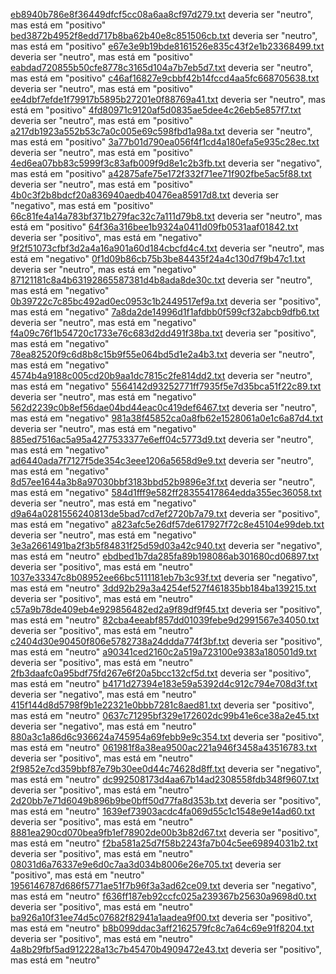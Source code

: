 
 <a href="https://github.com/jordaos/CommitsClassificator/blob/master/contents/releases/NB/release_1.1.0_nltk/positivo/eb8940b786e8f36449dfcf5cc08a6aa8cf97d279.txt">eb8940b786e8f36449dfcf5cc08a6aa8cf97d279.txt</a> deveria ser "neutro", mas está em "positivo"
 <a href="https://github.com/jordaos/CommitsClassificator/blob/master/contents/releases/NB/release_1.1.0_nltk/positivo/bed3872b4952f8edd717b8ba62b40e8c851506cb.txt">bed3872b4952f8edd717b8ba62b40e8c851506cb.txt</a> deveria ser "neutro", mas está em "positivo"
 <a href="https://github.com/jordaos/CommitsClassificator/blob/master/contents/releases/NB/release_1.1.0_nltk/positivo/e67e3e9b19bde8161526e835c43f2e1b23368499.txt">e67e3e9b19bde8161526e835c43f2e1b23368499.txt</a> deveria ser "neutro", mas está em "positivo"
 <a href="https://github.com/jordaos/CommitsClassificator/blob/master/contents/releases/NB/release_1.1.0_nltk/positivo/eabdad720855b50cfe8778c3165d104a7b7eb5d7.txt">eabdad720855b50cfe8778c3165d104a7b7eb5d7.txt</a> deveria ser "neutro", mas está em "positivo"
 <a href="https://github.com/jordaos/CommitsClassificator/blob/master/contents/releases/NB/release_1.1.0_nltk/positivo/c46af16827e9cbbf42b14fccd4aa5fc668705638.txt">c46af16827e9cbbf42b14fccd4aa5fc668705638.txt</a> deveria ser "neutro", mas está em "positivo"
 <a href="https://github.com/jordaos/CommitsClassificator/blob/master/contents/releases/NB/release_1.1.0_nltk/positivo/ee4dbf7efde1f79917b5895b27201e0f88769a41.txt">ee4dbf7efde1f79917b5895b27201e0f88769a41.txt</a> deveria ser "neutro", mas está em "positivo"
 <a href="https://github.com/jordaos/CommitsClassificator/blob/master/contents/releases/NB/release_1.1.0_nltk/positivo/4fd80971c9120af5d0835ae5dee4c26eb5e857f7.txt">4fd80971c9120af5d0835ae5dee4c26eb5e857f7.txt</a> deveria ser "neutro", mas está em "positivo"
 <a href="https://github.com/jordaos/CommitsClassificator/blob/master/contents/releases/NB/release_1.1.0_nltk/positivo/a217db1923a552b53c7a0c005e69c598fbd1a98a.txt">a217db1923a552b53c7a0c005e69c598fbd1a98a.txt</a> deveria ser "neutro", mas está em "positivo"
 <a href="https://github.com/jordaos/CommitsClassificator/blob/master/contents/releases/NB/release_1.1.0_nltk/positivo/3a77b01d790ea056f4f1cd4a180efa5e935c28ec.txt">3a77b01d790ea056f4f1cd4a180efa5e935c28ec.txt</a> deveria ser "neutro", mas está em "positivo"
 <a href="https://github.com/jordaos/CommitsClassificator/blob/master/contents/releases/NB/release_1.1.0_nltk/positivo/4ed6ea07bb83c5999f3c83afb009f9d8e1c2b3fb.txt">4ed6ea07bb83c5999f3c83afb009f9d8e1c2b3fb.txt</a> deveria ser "negativo", mas está em "positivo"
 <a href="https://github.com/jordaos/CommitsClassificator/blob/master/contents/releases/NB/release_1.1.0_nltk/positivo/a42875afe75e172f332f71ee71f902fbe5ac5f88.txt">a42875afe75e172f332f71ee71f902fbe5ac5f88.txt</a> deveria ser "neutro", mas está em "positivo"
 <a href="https://github.com/jordaos/CommitsClassificator/blob/master/contents/releases/NB/release_1.1.0_nltk/positivo/4b0c3f2b8bdcf20a836940aedb40476ea85917d8.txt">4b0c3f2b8bdcf20a836940aedb40476ea85917d8.txt</a> deveria ser "negativo", mas está em "positivo"
 <a href="https://github.com/jordaos/CommitsClassificator/blob/master/contents/releases/NB/release_1.1.0_nltk/positivo/66c81fe4a14a783bf371b279fac32c7a111d79b8.txt">66c81fe4a14a783bf371b279fac32c7a111d79b8.txt</a> deveria ser "neutro", mas está em "positivo"
 <a href="https://github.com/jordaos/CommitsClassificator/blob/master/contents/releases/NB/release_1.1.0_nltk/negativo/64f36a316bee1b9324a0411d09fb0531aaf01842.txt">64f36a316bee1b9324a0411d09fb0531aaf01842.txt</a> deveria ser "positivo", mas está em "negativo"
 <a href="https://github.com/jordaos/CommitsClassificator/blob/master/contents/releases/NB/release_1.1.0_nltk/negativo/9f2f51073cfbf3d2a4a16a901a60d184cbcfd4c4.txt">9f2f51073cfbf3d2a4a16a901a60d184cbcfd4c4.txt</a> deveria ser "neutro", mas está em "negativo"
 <a href="https://github.com/jordaos/CommitsClassificator/blob/master/contents/releases/NB/release_1.1.0_nltk/negativo/0f1d09b86cb75b3be84435f24a4c130d7f9b47c1.txt">0f1d09b86cb75b3be84435f24a4c130d7f9b47c1.txt</a> deveria ser "neutro", mas está em "negativo"
 <a href="https://github.com/jordaos/CommitsClassificator/blob/master/contents/releases/NB/release_1.1.0_nltk/negativo/87121181c8a4b63192865587381d4b8ada8de30c.txt">87121181c8a4b63192865587381d4b8ada8de30c.txt</a> deveria ser "neutro", mas está em "negativo"
 <a href="https://github.com/jordaos/CommitsClassificator/blob/master/contents/releases/NB/release_1.1.0_nltk/negativo/0b39722c7c85bc492ad0ec0953c1b2449517ef9a.txt">0b39722c7c85bc492ad0ec0953c1b2449517ef9a.txt</a> deveria ser "positivo", mas está em "negativo"
 <a href="https://github.com/jordaos/CommitsClassificator/blob/master/contents/releases/NB/release_1.1.0_nltk/negativo/7a8da2de14996d1f1afdbb0f599cf32abcb9dfb6.txt">7a8da2de14996d1f1afdbb0f599cf32abcb9dfb6.txt</a> deveria ser "neutro", mas está em "negativo"
 <a href="https://github.com/jordaos/CommitsClassificator/blob/master/contents/releases/NB/release_1.1.0_nltk/negativo/f4a09c76f1b54720c1733e76c683d2dd491f38ba.txt">f4a09c76f1b54720c1733e76c683d2dd491f38ba.txt</a> deveria ser "positivo", mas está em "negativo"
 <a href="https://github.com/jordaos/CommitsClassificator/blob/master/contents/releases/NB/release_1.1.0_nltk/negativo/78ea82520f9c6d8b8c15b9f55e064bd5d1e2a4b3.txt">78ea82520f9c6d8b8c15b9f55e064bd5d1e2a4b3.txt</a> deveria ser "neutro", mas está em "negativo"
 <a href="https://github.com/jordaos/CommitsClassificator/blob/master/contents/releases/NB/release_1.1.0_nltk/negativo/4574b4a9188c005cd20b9aa1dc7815c2fe814dd2.txt">4574b4a9188c005cd20b9aa1dc7815c2fe814dd2.txt</a> deveria ser "neutro", mas está em "negativo"
 <a href="https://github.com/jordaos/CommitsClassificator/blob/master/contents/releases/NB/release_1.1.0_nltk/negativo/5564142d93252771ff7935f5e7d35bca51f22c89.txt">5564142d93252771ff7935f5e7d35bca51f22c89.txt</a> deveria ser "neutro", mas está em "negativo"
 <a href="https://github.com/jordaos/CommitsClassificator/blob/master/contents/releases/NB/release_1.1.0_nltk/negativo/562d2239c0b8ef56dae04bd44eac0c419def6467.txt">562d2239c0b8ef56dae04bd44eac0c419def6467.txt</a> deveria ser "neutro", mas está em "negativo"
 <a href="https://github.com/jordaos/CommitsClassificator/blob/master/contents/releases/NB/release_1.1.0_nltk/negativo/981a38f45852ca0a8fb62e1528061a0e1c6a87d4.txt">981a38f45852ca0a8fb62e1528061a0e1c6a87d4.txt</a> deveria ser "neutro", mas está em "negativo"
 <a href="https://github.com/jordaos/CommitsClassificator/blob/master/contents/releases/NB/release_1.1.0_nltk/negativo/885ed7516ac5a95a4277533377e6eff04c5773d9.txt">885ed7516ac5a95a4277533377e6eff04c5773d9.txt</a> deveria ser "neutro", mas está em "negativo"
 <a href="https://github.com/jordaos/CommitsClassificator/blob/master/contents/releases/NB/release_1.1.0_nltk/negativo/ad6440ada7f7127f5de354c3eee1206a5658d9e9.txt">ad6440ada7f7127f5de354c3eee1206a5658d9e9.txt</a> deveria ser "neutro", mas está em "negativo"
 <a href="https://github.com/jordaos/CommitsClassificator/blob/master/contents/releases/NB/release_1.1.0_nltk/negativo/8d57ee1644a3b8a97030bbf3183bbd52b9896e3f.txt">8d57ee1644a3b8a97030bbf3183bbd52b9896e3f.txt</a> deveria ser "neutro", mas está em "negativo"
 <a href="https://github.com/jordaos/CommitsClassificator/blob/master/contents/releases/NB/release_1.1.0_nltk/negativo/584d1fff9e582ff28355417864edda355ec36058.txt">584d1fff9e582ff28355417864edda355ec36058.txt</a> deveria ser "neutro", mas está em "negativo"
 <a href="https://github.com/jordaos/CommitsClassificator/blob/master/contents/releases/NB/release_1.1.0_nltk/negativo/d9a64a0281556240813de5bad7cd7ef2720b7a79.txt">d9a64a0281556240813de5bad7cd7ef2720b7a79.txt</a> deveria ser "positivo", mas está em "negativo"
 <a href="https://github.com/jordaos/CommitsClassificator/blob/master/contents/releases/NB/release_1.1.0_nltk/negativo/a823afc5e26df57de617927f72c8e45104e99deb.txt">a823afc5e26df57de617927f72c8e45104e99deb.txt</a> deveria ser "neutro", mas está em "negativo"
 <a href="https://github.com/jordaos/CommitsClassificator/blob/master/contents/releases/NB/release_1.1.0_nltk/neutro/3e3a2661491ba2f3b5f84831f25d59d03a42c940.txt">3e3a2661491ba2f3b5f84831f25d59d03a42c940.txt</a> deveria ser "negativo", mas está em "neutro"
 <a href="https://github.com/jordaos/CommitsClassificator/blob/master/contents/releases/NB/release_1.1.0_nltk/neutro/ebdbed1b7da285fa89b198086ab301680cd06897.txt">ebdbed1b7da285fa89b198086ab301680cd06897.txt</a> deveria ser "positivo", mas está em "neutro"
 <a href="https://github.com/jordaos/CommitsClassificator/blob/master/contents/releases/NB/release_1.1.0_nltk/neutro/1037e33347c8b08952ee66bc5111181eb7b3c93f.txt">1037e33347c8b08952ee66bc5111181eb7b3c93f.txt</a> deveria ser "negativo", mas está em "neutro"
 <a href="https://github.com/jordaos/CommitsClassificator/blob/master/contents/releases/NB/release_1.1.0_nltk/neutro/3dd92b29a3a4254ef527f461835bb184ba139215.txt">3dd92b29a3a4254ef527f461835bb184ba139215.txt</a> deveria ser "positivo", mas está em "neutro"
 <a href="https://github.com/jordaos/CommitsClassificator/blob/master/contents/releases/NB/release_1.1.0_nltk/neutro/c57a9b78de409eb4e929856482ed2a9f89df9f45.txt">c57a9b78de409eb4e929856482ed2a9f89df9f45.txt</a> deveria ser "positivo", mas está em "neutro"
 <a href="https://github.com/jordaos/CommitsClassificator/blob/master/contents/releases/NB/release_1.1.0_nltk/neutro/82cba4eeabf857dd01039febe9d2991567e34050.txt">82cba4eeabf857dd01039febe9d2991567e34050.txt</a> deveria ser "positivo", mas está em "neutro"
 <a href="https://github.com/jordaos/CommitsClassificator/blob/master/contents/releases/NB/release_1.1.0_nltk/neutro/c2404d30e90450f806e5782738a24ddda774f3bf.txt">c2404d30e90450f806e5782738a24ddda774f3bf.txt</a> deveria ser "positivo", mas está em "neutro"
 <a href="https://github.com/jordaos/CommitsClassificator/blob/master/contents/releases/NB/release_1.1.0_nltk/neutro/a90341ced2160c2a519a723100e9383a180501d9.txt">a90341ced2160c2a519a723100e9383a180501d9.txt</a> deveria ser "positivo", mas está em "neutro"
 <a href="https://github.com/jordaos/CommitsClassificator/blob/master/contents/releases/NB/release_1.1.0_nltk/neutro/2fb3daafc0a95bdf75fd267e6f20a5bcc132cf5d.txt">2fb3daafc0a95bdf75fd267e6f20a5bcc132cf5d.txt</a> deveria ser "positivo", mas está em "neutro"
 <a href="https://github.com/jordaos/CommitsClassificator/blob/master/contents/releases/NB/release_1.1.0_nltk/neutro/b4171d27394e183e59a5392d4c912c794e708d3f.txt">b4171d27394e183e59a5392d4c912c794e708d3f.txt</a> deveria ser "negativo", mas está em "neutro"
 <a href="https://github.com/jordaos/CommitsClassificator/blob/master/contents/releases/NB/release_1.1.0_nltk/neutro/415f144d8d5798f9b1e22321e0bbb7281c8aed81.txt">415f144d8d5798f9b1e22321e0bbb7281c8aed81.txt</a> deveria ser "positivo", mas está em "neutro"
 <a href="https://github.com/jordaos/CommitsClassificator/blob/master/contents/releases/NB/release_1.1.0_nltk/neutro/0637c71295bf329e172602dc99b41e6ce38a2e45.txt">0637c71295bf329e172602dc99b41e6ce38a2e45.txt</a> deveria ser "negativo", mas está em "neutro"
 <a href="https://github.com/jordaos/CommitsClassificator/blob/master/contents/releases/NB/release_1.1.0_nltk/neutro/880a3c1a86d6c936624a745954a69febb9e9c354.txt">880a3c1a86d6c936624a745954a69febb9e9c354.txt</a> deveria ser "positivo", mas está em "neutro"
 <a href="https://github.com/jordaos/CommitsClassificator/blob/master/contents/releases/NB/release_1.1.0_nltk/neutro/061981f8a38ea9500ac221a946f3458a43516783.txt">061981f8a38ea9500ac221a946f3458a43516783.txt</a> deveria ser "positivo", mas está em "neutro"
 <a href="https://github.com/jordaos/CommitsClassificator/blob/master/contents/releases/NB/release_1.1.0_nltk/neutro/2f9852e7cd359bbf87e79b30ee0d44c74628d8ff.txt">2f9852e7cd359bbf87e79b30ee0d44c74628d8ff.txt</a> deveria ser "negativo", mas está em "neutro"
 <a href="https://github.com/jordaos/CommitsClassificator/blob/master/contents/releases/NB/release_1.1.0_nltk/neutro/dc992508173d4aa67b14ad2308558fdb348f9607.txt">dc992508173d4aa67b14ad2308558fdb348f9607.txt</a> deveria ser "positivo", mas está em "neutro"
 <a href="https://github.com/jordaos/CommitsClassificator/blob/master/contents/releases/NB/release_1.1.0_nltk/neutro/2d20bb7e71d6049b896b9be0bff50d77fa8d353b.txt">2d20bb7e71d6049b896b9be0bff50d77fa8d353b.txt</a> deveria ser "positivo", mas está em "neutro"
 <a href="https://github.com/jordaos/CommitsClassificator/blob/master/contents/releases/NB/release_1.1.0_nltk/neutro/1639ef73903acdc4fa069d55c1c1548e9e14ad60.txt">1639ef73903acdc4fa069d55c1c1548e9e14ad60.txt</a> deveria ser "positivo", mas está em "neutro"
 <a href="https://github.com/jordaos/CommitsClassificator/blob/master/contents/releases/NB/release_1.1.0_nltk/neutro/8881ea290cd070bea9fb1ef78902de00b3b82d67.txt">8881ea290cd070bea9fb1ef78902de00b3b82d67.txt</a> deveria ser "positivo", mas está em "neutro"
 <a href="https://github.com/jordaos/CommitsClassificator/blob/master/contents/releases/NB/release_1.1.0_nltk/neutro/f2ba581a25d7f58b2243fa7b04c5ee69894031b2.txt">f2ba581a25d7f58b2243fa7b04c5ee69894031b2.txt</a> deveria ser "positivo", mas está em "neutro"
 <a href="https://github.com/jordaos/CommitsClassificator/blob/master/contents/releases/NB/release_1.1.0_nltk/neutro/08031d6a76337e9e6d0c7aa3d034b8006e26e705.txt">08031d6a76337e9e6d0c7aa3d034b8006e26e705.txt</a> deveria ser "positivo", mas está em "neutro"
 <a href="https://github.com/jordaos/CommitsClassificator/blob/master/contents/releases/NB/release_1.1.0_nltk/neutro/1956146787d686f5771ae51f7b96f3a3ad62ce09.txt">1956146787d686f5771ae51f7b96f3a3ad62ce09.txt</a> deveria ser "negativo", mas está em "neutro"
 <a href="https://github.com/jordaos/CommitsClassificator/blob/master/contents/releases/NB/release_1.1.0_nltk/neutro/f636ff187eb92ccfc025a239367b25630a9698d0.txt">f636ff187eb92ccfc025a239367b25630a9698d0.txt</a> deveria ser "positivo", mas está em "neutro"
 <a href="https://github.com/jordaos/CommitsClassificator/blob/master/contents/releases/NB/release_1.1.0_nltk/neutro/ba926a10f31ee74d5c07682f82941a1aadea9f00.txt">ba926a10f31ee74d5c07682f82941a1aadea9f00.txt</a> deveria ser "positivo", mas está em "neutro"
 <a href="https://github.com/jordaos/CommitsClassificator/blob/master/contents/releases/NB/release_1.1.0_nltk/neutro/b8b099ddac3aff2162579fc8c7a64c69e91f8204.txt">b8b099ddac3aff2162579fc8c7a64c69e91f8204.txt</a> deveria ser "positivo", mas está em "neutro"
 <a href="https://github.com/jordaos/CommitsClassificator/blob/master/contents/releases/NB/release_1.1.0_nltk/neutro/4a8b29fbf5ad912228a13c7b45470b4909472e43.txt">4a8b29fbf5ad912228a13c7b45470b4909472e43.txt</a> deveria ser "positivo", mas está em "neutro"